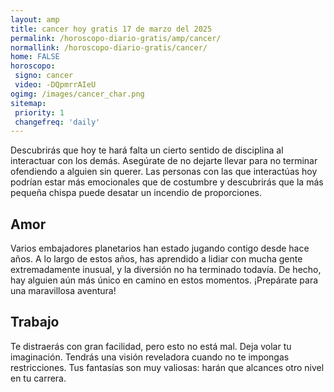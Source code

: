 ```yaml
---
layout: amp
title: cancer hoy gratis 17 de marzo del 2025 
permalink: /horoscopo-diario-gratis/amp/cancer/
normallink: /horoscopo-diario-gratis/cancer/
home: FALSE
horoscopo:
 signo: cancer
 video: -DQpmrrAIeU
ogimg: /images/cancer_char.png
sitemap:
 priority: 1
 changefreq: 'daily'
---
```



Descubrirás que hoy te hará falta un cierto sentido de disciplina al interactuar con los demás. Asegúrate de no dejarte llevar para no terminar ofendiendo a alguien sin querer. Las personas con las que interactúas hoy podrían estar más emocionales que de costumbre y descubrirás que la más pequeña chispa puede desatar un incendio de proporciones.

## Amor

Varios embajadores planetarios han estado jugando contigo desde hace años. A lo largo de estos años, has aprendido a lidiar con mucha gente extremadamente inusual, y la diversión no ha terminado todavía. De hecho, hay alguien aún más único en camino en estos momentos. ¡Prepárate para una maravillosa aventura!

## Trabajo

Te distraerás con gran facilidad, pero esto no está mal. Deja volar tu imaginación. Tendrás una visión reveladora cuando no te impongas restricciones. Tus fantasías son muy valiosas: harán que alcances otro nivel en tu carrera.